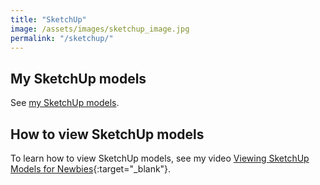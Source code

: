 ```yaml
---
title: "SketchUp"
image: /assets/images/sketchup_image.jpg
permalink: "/sketchup/"
---
```


## My SketchUp models

See [my SketchUp models](https://3dwarehouse.sketchup.com/by/TheNewbieWoodworker).

## How to view SketchUp models
To learn how to view SketchUp models, see my video [Viewing SketchUp Models for Newbies](https://youtu.be/2e-Bu1UuyY0){:target="_blank"}.